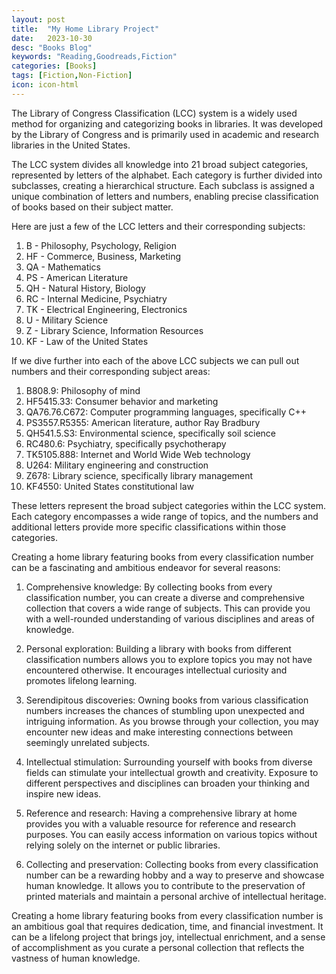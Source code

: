 ```yaml
---
layout: post
title:  "My Home Library Project"
date:   2023-10-30
desc: "Books Blog"
keywords: "Reading,Goodreads,Fiction"
categories: [Books]
tags: [Fiction,Non-Fiction]
icon: icon-html
---
```


The Library of Congress Classification (LCC) system is a widely used method for organizing and categorizing books in libraries. It was developed by the Library of Congress and is primarily used in academic and research libraries in the United States.

The LCC system divides all knowledge into 21 broad subject categories, represented by letters of the alphabet. Each category is further divided into subclasses, creating a hierarchical structure. Each subclass is assigned a unique combination of letters and numbers, enabling precise classification of books based on their subject matter.

Here are just a few of the LCC letters and their corresponding subjects:

1. B - Philosophy, Psychology, Religion
2. HF - Commerce, Business, Marketing
3. QA - Mathematics
4. PS - American Literature
5. QH - Natural History, Biology
6. RC - Internal Medicine, Psychiatry
7. TK - Electrical Engineering, Electronics
8. U - Military Science
9. Z - Library Science, Information Resources
10. KF - Law of the United States

If we dive further into each of the above LCC subjects we can pull out numbers and their corresponding subject areas:

1. B808.9: Philosophy of mind
2. HF5415.33: Consumer behavior and marketing
3. QA76.76.C672: Computer programming languages, specifically C++
4. PS3557.R5355: American literature, author Ray Bradbury
5. QH541.5.S3: Environmental science, specifically soil science
6. RC480.6: Psychiatry, specifically psychotherapy
7. TK5105.888: Internet and World Wide Web technology
8. U264: Military engineering and construction
9. Z678: Library science, specifically library management
10. KF4550: United States constitutional law

These letters represent the broad subject categories within the LCC system. Each category encompasses a wide range of topics, and the numbers and additional letters provide more specific classifications within those categories.

Creating a home library featuring books from every classification number can be a fascinating and ambitious endeavor for several reasons:

1. Comprehensive knowledge: By collecting books from every classification number, you can create a diverse and comprehensive collection that covers a wide range of subjects. This can provide you with a well-rounded understanding of various disciplines and areas of knowledge.

2. Personal exploration: Building a library with books from different classification numbers allows you to explore topics you may not have encountered otherwise. It encourages intellectual curiosity and promotes lifelong learning.

3. Serendipitous discoveries: Owning books from various classification numbers increases the chances of stumbling upon unexpected and intriguing information. As you browse through your collection, you may encounter new ideas and make interesting connections between seemingly unrelated subjects.

4. Intellectual stimulation: Surrounding yourself with books from diverse fields can stimulate your intellectual growth and creativity. Exposure to different perspectives and disciplines can broaden your thinking and inspire new ideas.

5. Reference and research: Having a comprehensive library at home provides you with a valuable resource for reference and research purposes. You can easily access information on various topics without relying solely on the internet or public libraries.

6. Collecting and preservation: Collecting books from every classification number can be a rewarding hobby and a way to preserve and showcase human knowledge. It allows you to contribute to the preservation of printed materials and maintain a personal archive of intellectual heritage.

Creating a home library featuring books from every classification number is an ambitious goal that requires dedication, time, and financial investment. It can be a lifelong project that brings joy, intellectual enrichment, and a sense of accomplishment as you curate a personal collection that reflects the vastness of human knowledge.
